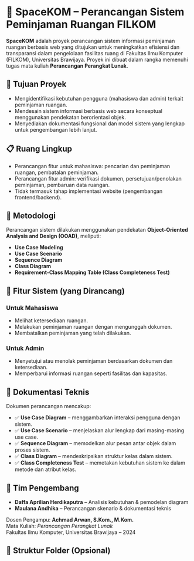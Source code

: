 # 📘 SpaceKOM – Perancangan Sistem Peminjaman Ruangan FILKOM

**SpaceKOM** adalah proyek perancangan sistem informasi peminjaman ruangan berbasis web yang ditujukan untuk meningkatkan efisiensi dan transparansi dalam pengelolaan fasilitas ruang di Fakultas Ilmu Komputer (FILKOM), Universitas Brawijaya. Proyek ini dibuat dalam rangka memenuhi tugas mata kuliah **Perancangan Perangkat Lunak**.

## 🎯 Tujuan Proyek

- Mengidentifikasi kebutuhan pengguna (mahasiswa dan admin) terkait peminjaman ruangan.
- Mendesain sistem informasi berbasis web secara konseptual menggunakan pendekatan berorientasi objek.
- Menyediakan dokumentasi fungsional dan model sistem yang lengkap untuk pengembangan lebih lanjut.

## 📋 Ruang Lingkup

- Perancangan fitur untuk mahasiswa: pencarian dan peminjaman ruangan, pembatalan peminjaman.
- Perancangan fitur admin: verifikasi dokumen, persetujuan/penolakan peminjaman, pembaruan data ruangan.
- Tidak termasuk tahap implementasi website (pengembangan frontend/backend).

## 🧠 Metodologi

Perancangan sistem dilakukan menggunakan pendekatan **Object-Oriented Analysis and Design (OOAD)**, meliputi:

- **Use Case Modeling**
- **Use Case Scenario**
- **Sequence Diagram**
- **Class Diagram**
- **Requirement-Class Mapping Table (Class Completeness Test)**

## 📌 Fitur Sistem (yang Dirancang)

### Untuk Mahasiswa
- Melihat ketersediaan ruangan.
- Melakukan peminjaman ruangan dengan mengunggah dokumen.
- Membatalkan peminjaman yang telah dilakukan.

### Untuk Admin
- Menyetujui atau menolak peminjaman berdasarkan dokumen dan ketersediaan.
- Memperbarui informasi ruangan seperti fasilitas dan kapasitas.

## 📄 Dokumentasi Teknis

Dokumen perancangan mencakup:

- ✅ **Use Case Diagram** – menggambarkan interaksi pengguna dengan sistem.
- ✅ **Use Case Scenario** – menjelaskan alur lengkap dari masing-masing use case.
- ✅ **Sequence Diagram** – memodelkan alur pesan antar objek dalam proses sistem.
- ✅ **Class Diagram** – mendeskripsikan struktur kelas dalam sistem.
- ✅ **Class Completeness Test** – memetakan kebutuhan sistem ke dalam metode dan atribut kelas.

## 👥 Tim Pengembang

- **Daffa Aprilian Herdikaputra** – Analisis kebutuhan & pemodelan diagram
- **Maulana Andhika** – Perancangan skenario & dokumentasi teknis

Dosen Pengampu: **Achmad Arwan, S.Kom., M.Kom.**  
Mata Kuliah: *Perancangan Perangkat Lunak*  
Fakultas Ilmu Komputer, Universitas Brawijaya – 2024

## 📂 Struktur Folder (Opsional)

